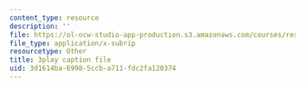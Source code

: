 ```yaml
---
content_type: resource
description: ''
file: https://ol-ocw-studio-app-production.s3.amazonaws.com/courses/res-10-s95-physics-of-covid-19-transmission-fall-2020/3d1614ba69985ccba711fdc2fa120374_sNtzZ5MA4.vtt
file_type: application/x-subrip
resourcetype: Other
title: 3play caption file
uid: 3d1614ba-6998-5ccb-a711-fdc2fa120374
---
```

